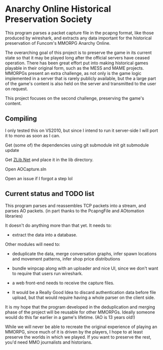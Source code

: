 Anarchy Online Historical Preservation Society
==============================================

This program parses a packet capture file in the pcapng format, like
those produced by wireshark, and extracts any data important for the
historical preservation of Funcom's MMORPG Anarchy Online.

The overarching goal of this project is to preserve the game in its
current state so that it may be played long after the official servers
have ceased operation.  There has been great effort put into making
historical games playable in their original form, such as the MESS and
MAME projects.  MMORPGs present an extra challenge, as not only is the
game logic implemented in a server that is rarely publicly available,
but the a large part of the game's content is also held on the server
and transmitted to the user on request.

This project focuses on the second challenge, preserving the game's
content.

Compiling
---------

I only tested this on VS2010, but since I intend to run it server-side
I will port it to mono as soon as I can.

Get (some of) the dependencies using
    git submodule init
    git submodule update

Get [ZLib.Net](http://www.componentace.com/zlib_.NET.htm) and place it
in the lib directory.

Open AOCapture.sln

Open an issue if I forgot a step lol


Current status and TODO list
----------------------------

This program parses and reassembles TCP packets into a stream, and
parses AO packets. (in part thanks to the PcapngFile and AOtomation
libraries)

It doesn't do anything more than that yet.  It needs to:

* extract the data into a database.

Other modules will need to:

* deduplicate the data, merge conversation graphs, infer spawn
  locations and movement patterns, infer shop price distributions

* bundle winpcap along with an uploader and nice UI, since we don't
  want to require that users run wireshark.  

* a web front-end needs to receive the capture files.

* It would be a Really Good Idea to discard authentication data before
  file upload, but that would require having a whole parser on the
  client side.

It is my hope that the program developed in the deduplication and
merging phase of the project will be reusable for other MMORPGs.
Ideally someone would do this far earlier in a game's lifetime. (AO is
13 years old!)

While we will never be able to recreate the original experience of
playing an MMORPG, since much of it is driven by the players, I hope
to at least preserve the worlds in which we played.  If you want to
preserve the rest, you'd need MMO journalists and historians.

